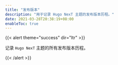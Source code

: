 ```yaml
---
title: "发布版本"
description: "用于记录 Hugo NexT 主题的发布版本历程。"
date: 2021-03-28T20:38:19+08:00
enableToc: true
---
```


{{< alert theme="success" dir="ltr" >}}

记录 `Hugo NexT` 主题的所有发布版本历程。

{{< /alert >}}
